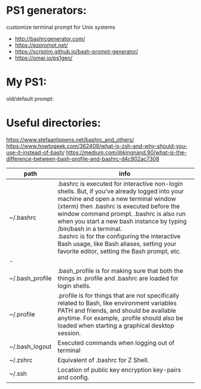 # PS1 generators:
customize terminal prompt for Unix systems
- http://bashrcgenerator.com/
- https://ezprompt.net/
- https://scriptim.github.io/bash-prompt-generator/
- https://omar.io/ps1gen/


# My PS1:
old/default prompt: 


# Useful directories:
https://www.stefaanlippens.net/bashrc_and_others/
https://www.howtogeek.com/362409/what-is-zsh-and-why-should-you-use-it-instead-of-bash/
https://medium.com/@kingnand.90/what-is-the-difference-between-bash-profile-and-bashrc-d4c902ac7308

| path | info |
|---|---|
| ~/.bashrc | .bashrc is executed for interactive non-login shells. But, if you’ve already logged into your machine and open a new terminal window (xterm) then .bashrc is executed before the window command prompt. .bashrc is also run when you start a new bash instance by typing /bin/bash in a terminal. <br> .bashrc is for the configuring the interactive Bash usage, like Bash aliases, setting your favorite editor, setting the Bash prompt, etc. |
| - | |
| ~/.bash_profile | .bash_profile is for making sure that both the things in .profile and .bashrc are loaded for login shells. |
| ~/.profile | .profile is for things that are not specifically related to Bash, like environment variables PATH and friends, and should be available anytime. For example, .profile should also be loaded when starting a graphical desktop session. |
| ~/.bash_logout | Executed commands when logging out of terminal |
| ~/.zshrc | Equivalent of .bashrc for Z Shell. |
| ~/.ssh | Location of public key encryption key-pairs and config. |

